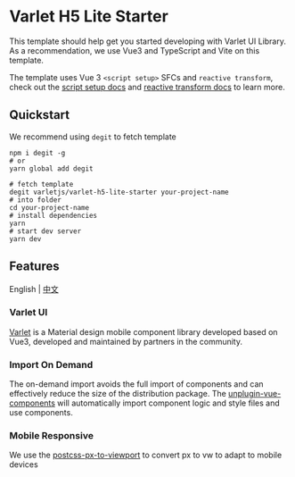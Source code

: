 # Varlet H5 Lite Starter

This template should help get you started developing with Varlet UI Library.
As a recommendation, we use Vue3 and TypeScript and Vite on this template.

The template uses Vue 3 `<script setup>` SFCs and `reactive transform`,
check out the [script setup docs](https://v3.vuejs.org/api/sfc-script-setup.html#sfc-script-setup) and
[reactive transform docs](https://vuejs.org/guide/extras/reactivity-transform.html) to learn more.

## Quickstart

We recommend using `degit` to fetch template

```shell
npm i degit -g
# or
yarn global add degit
```

```shell
# fetch template
degit varletjs/varlet-h5-lite-starter your-project-name
# into folder
cd your-project-name
# install dependencies
yarn
# start dev server
yarn dev
```

## Features

<span>English</span> |
<a href="https://github.com/varletjs/axle/blob/main/playground/README.zh-CN.md">中文</a>
### Varlet UI

[Varlet](https://varlet.gitee.io/varlet-ui/#/en-US/home) is a Material design mobile component library developed based on Vue3,
developed and maintained by partners in the community.

### Import On Demand

The on-demand import avoids the full import of components and can effectively reduce the size of the distribution package.
The [unplugin-vue-components](https://github.com/antfu/unplugin-vue-components) will automatically import component logic and style files and use components.

### Mobile Responsive

We use the [postcss-px-to-viewport](https://github.com/evrone/postcss-px-to-viewport) to convert px to vw to adapt to mobile devices
